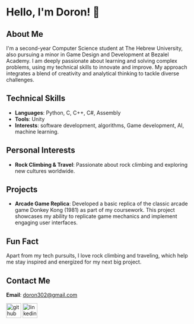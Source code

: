 # Hello, I'm Doron! 👋

## About Me
I'm a second-year Computer Science student at The Hebrew University, also pursuing a minor in Game Design and Development at Bezalel Academy. I am deeply passionate about learning and solving complex problems, using my technical skills to innovate and improve. My approach integrates a blend of creativity and analytical thinking to tackle diverse challenges.

## Technical Skills
- **Languages**: Python, C, C++, C#, Assembly
- **Tools**: Unity
- **Interests**:  software development, algorithms, Game development, AI, machine learning.

## Personal Interests
- **Rock Climbing & Travel**: Passionate about rock climbing and exploring new cultures worldwide.

## Projects
- **Arcade Game Replica**: Developed a basic replica of the classic arcade game Donkey Kong (1981) as part of my coursework. This project showcases my ability to replicate game mechanics and implement engaging user interfaces.

## Fun Fact
Apart from my tech pursuits, I love rock climbing and traveling, which help me stay inspired and energized for my next big project.

## Contact Me
**Email**: doron302@gmail.com

[<img src='https://cdn.jsdelivr.net/npm/simple-icons@3.0.1/icons/github.svg' alt='github' height='40'>](https://github.com/doron302)  [<img src='https://cdn.jsdelivr.net/npm/simple-icons@3.0.1/icons/linkedin.svg' alt='linkedin' height='40'>](https://www.linkedin.com/in/doron-shwartz/)



